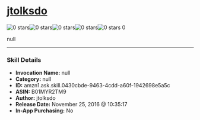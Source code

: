# [jtolksdo](http://alexa.amazon.com/#skills/amzn1.ask.skill.0430cbde-9463-4cdd-a60f-1942698e5a5c)
![0 stars](../../images/ic_star_border_black_18dp_1x.png)![0 stars](../../images/ic_star_border_black_18dp_1x.png)![0 stars](../../images/ic_star_border_black_18dp_1x.png)![0 stars](../../images/ic_star_border_black_18dp_1x.png)![0 stars](../../images/ic_star_border_black_18dp_1x.png) 0

null

***

### Skill Details

* **Invocation Name:** null
* **Category:** null
* **ID:** amzn1.ask.skill.0430cbde-9463-4cdd-a60f-1942698e5a5c
* **ASIN:** B01MYR2TM9
* **Author:** jtolksdo
* **Release Date:** November 25, 2016 @ 10:35:17
* **In-App Purchasing:** No
